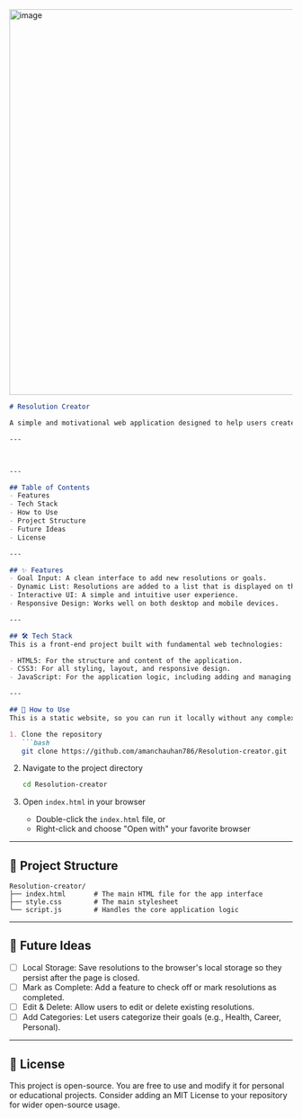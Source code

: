<img width="1911" height="686" alt="image" src="https://github.com/user-attachments/assets/2f159909-7513-4c38-a8cd-4cc9e14a51c6" />

````markdown
# Resolution Creator

A simple and motivational web application designed to help users create, track, and visualize their goals and resolutions for the year.

---



---

## Table of Contents
- Features  
- Tech Stack  
- How to Use  
- Project Structure  
- Future Ideas  
- License  

---

## ✨ Features
- Goal Input: A clean interface to add new resolutions or goals.  
- Dynamic List: Resolutions are added to a list that is displayed on the page.  
- Interactive UI: A simple and intuitive user experience.  
- Responsive Design: Works well on both desktop and mobile devices.  

---

## 🛠️ Tech Stack
This is a front-end project built with fundamental web technologies:

- HTML5: For the structure and content of the application.  
- CSS3: For all styling, layout, and responsive design.  
- JavaScript: For the application logic, including adding and managing resolutions.  

---

## 🚀 How to Use
This is a static website, so you can run it locally without any complex setup:

1. Clone the repository  
   ```bash
   git clone https://github.com/amanchauhan786/Resolution-creator.git
````

2. Navigate to the project directory

   ```bash
   cd Resolution-creator
   ```

3. Open `index.html` in your browser

   * Double-click the `index.html` file, or
   * Right-click and choose "Open with" your favorite browser

---

## 📁 Project Structure

```
Resolution-creator/
├── index.html       # The main HTML file for the app interface
├── style.css        # The main stylesheet
└── script.js        # Handles the core application logic
```

---

## 🔮 Future Ideas

* [ ] Local Storage: Save resolutions to the browser's local storage so they persist after the page is closed.
* [ ] Mark as Complete: Add a feature to check off or mark resolutions as completed.
* [ ] Edit & Delete: Allow users to edit or delete existing resolutions.
* [ ] Add Categories: Let users categorize their goals (e.g., Health, Career, Personal).

---

## 📄 License

This project is open-source. You are free to use and modify it for personal or educational projects.
Consider adding an MIT License to your repository for wider open-source usage.

```
